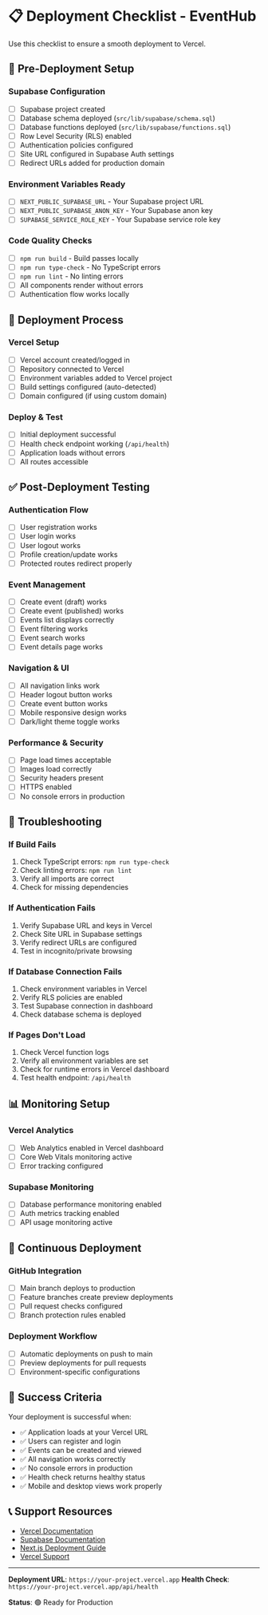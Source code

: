# 📋 Deployment Checklist - EventHub

Use this checklist to ensure a smooth deployment to Vercel.

## 🔧 Pre-Deployment Setup

### Supabase Configuration

- [ ] Supabase project created
- [ ] Database schema deployed (`src/lib/supabase/schema.sql`)
- [ ] Database functions deployed (`src/lib/supabase/functions.sql`)
- [ ] Row Level Security (RLS) enabled
- [ ] Authentication policies configured
- [ ] Site URL configured in Supabase Auth settings
- [ ] Redirect URLs added for production domain

### Environment Variables Ready

- [ ] `NEXT_PUBLIC_SUPABASE_URL` - Your Supabase project URL
- [ ] `NEXT_PUBLIC_SUPABASE_ANON_KEY` - Your Supabase anon key
- [ ] `SUPABASE_SERVICE_ROLE_KEY` - Your Supabase service role key

### Code Quality Checks

- [ ] `npm run build` - Build passes locally
- [ ] `npm run type-check` - No TypeScript errors
- [ ] `npm run lint` - No linting errors
- [ ] All components render without errors
- [ ] Authentication flow works locally

## 🚀 Deployment Process

### Vercel Setup

- [ ] Vercel account created/logged in
- [ ] Repository connected to Vercel
- [ ] Environment variables added to Vercel project
- [ ] Build settings configured (auto-detected)
- [ ] Domain configured (if using custom domain)

### Deploy & Test

- [ ] Initial deployment successful
- [ ] Health check endpoint working (`/api/health`)
- [ ] Application loads without errors
- [ ] All routes accessible

## ✅ Post-Deployment Testing

### Authentication Flow

- [ ] User registration works
- [ ] User login works
- [ ] User logout works
- [ ] Profile creation/update works
- [ ] Protected routes redirect properly

### Event Management

- [ ] Create event (draft) works
- [ ] Create event (published) works
- [ ] Events list displays correctly
- [ ] Event filtering works
- [ ] Event search works
- [ ] Event details page works

### Navigation & UI

- [ ] All navigation links work
- [ ] Header logout button works
- [ ] Create event button works
- [ ] Mobile responsive design works
- [ ] Dark/light theme toggle works

### Performance & Security

- [ ] Page load times acceptable
- [ ] Images load correctly
- [ ] Security headers present
- [ ] HTTPS enabled
- [ ] No console errors in production

## 🐛 Troubleshooting

### If Build Fails

1. Check TypeScript errors: `npm run type-check`
2. Check linting errors: `npm run lint`
3. Verify all imports are correct
4. Check for missing dependencies

### If Authentication Fails

1. Verify Supabase URL and keys in Vercel
2. Check Site URL in Supabase settings
3. Verify redirect URLs are configured
4. Test in incognito/private browsing

### If Database Connection Fails

1. Check environment variables in Vercel
2. Verify RLS policies are enabled
3. Test Supabase connection in dashboard
4. Check database schema is deployed

### If Pages Don't Load

1. Check Vercel function logs
2. Verify all environment variables are set
3. Check for runtime errors in Vercel dashboard
4. Test health endpoint: `/api/health`

## 📊 Monitoring Setup

### Vercel Analytics

- [ ] Web Analytics enabled in Vercel dashboard
- [ ] Core Web Vitals monitoring active
- [ ] Error tracking configured

### Supabase Monitoring

- [ ] Database performance monitoring enabled
- [ ] Auth metrics tracking enabled
- [ ] API usage monitoring active

## 🔄 Continuous Deployment

### GitHub Integration

- [ ] Main branch deploys to production
- [ ] Feature branches create preview deployments
- [ ] Pull request checks configured
- [ ] Branch protection rules enabled

### Deployment Workflow

- [ ] Automatic deployments on push to main
- [ ] Preview deployments for pull requests
- [ ] Environment-specific configurations

## 🎉 Success Criteria

Your deployment is successful when:

- ✅ Application loads at your Vercel URL
- ✅ Users can register and login
- ✅ Events can be created and viewed
- ✅ All navigation works correctly
- ✅ No console errors in production
- ✅ Health check returns healthy status
- ✅ Mobile and desktop views work properly

## 📞 Support Resources

- [Vercel Documentation](https://vercel.com/docs)
- [Supabase Documentation](https://supabase.com/docs)
- [Next.js Deployment Guide](https://nextjs.org/docs/deployment)
- [Vercel Support](https://vercel.com/support)

---

**Deployment URL**: `https://your-project.vercel.app`
**Health Check**: `https://your-project.vercel.app/api/health`

**Status**: 🟢 Ready for Production